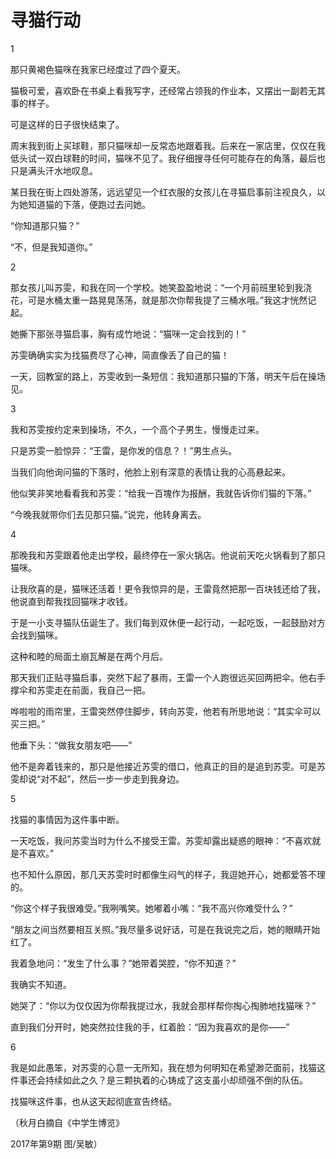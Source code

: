 # 寻猫行动

1 

那只黄褐色猫咪在我家已经度过了四个夏天。 

猫极可爱，喜欢卧在书桌上看我写字，还经常占领我的作业本，又摆出一副若无其事的样子。 

可是这样的日子很快结束了。 

周末我到街上买球鞋，那只猫咪却一反常态地跟着我。后来在一家店里，仅仅在我低头试一双白球鞋的时间，猫咪不见了。我仔细搜寻任何可能存在的角落，最后也只是满头汗水地叹息。 

某日我在街上四处游荡，远远望见一个红衣服的女孩儿在寻猫启事前注视良久，以为她知道猫的下落，便跑过去问她。 

“你知道那只猫？” 

“不，但是我知道你。” 

2 

那女孩儿叫苏雯，和我在同一个学校。她笑盈盈地说：“一个月前班里轮到我浇花，可是水桶太重一路晃晃荡荡，就是那次你帮我提了三桶水哦。”我这才恍然记起。 

她撕下那张寻猫启事，胸有成竹地说：“猫咪一定会找到的！” 

苏雯确确实实为找猫费尽了心神，简直像丢了自己的猫！ 

一天，回教室的路上，苏雯收到一条短信：我知道那只猫的下落，明天午后在操场见。 

3 

我和苏雯按约定来到操场，不久，一个高个子男生，慢慢走过来。 

只是苏雯一脸惊异：“王雷，是你发的信息？！”男生点头。 

当我们向他询问猫的下落时，他脸上别有深意的表情让我的心高悬起来。 

他似笑非笑地看看我和苏雯：“给我一百塊作为报酬，我就告诉你们猫的下落。” 

“今晚我就带你们去见那只猫。”说完，他转身离去。 

4 

那晚我和苏雯跟着他走出学校，最终停在一家火锅店。他说前天吃火锅看到了那只猫咪。 

让我欣喜的是，猫咪还活着！更令我惊异的是，王雷竟然把那一百块钱还给了我，他说直到帮我找回猫咪才收钱。 

于是一小支寻猫队伍诞生了。我们每到双休便一起行动，一起吃饭，一起鼓励对方会找到猫咪。 

这种和睦的局面土崩瓦解是在两个月后。 

那天我们正贴寻猫启事，突然下起了暴雨，王雷一个人跑很远买回两把伞。他右手撑伞和苏雯走在前面，我自己一把。 

哗啦啦的雨帘里，王雷突然停住脚步，转向苏雯，他若有所思地说：“其实伞可以买三把。” 

他垂下头：“做我女朋友吧——” 

他不是奔着钱来的，那只是他接近苏雯的借口，他真正的目的是追到苏雯。可是苏雯却说“对不起”，然后一步一步走到我身边。 

5 

找猫的事情因为这件事中断。 

一天吃饭，我问苏雯当时为什么不接受王雷。苏雯却露出疑惑的眼神：“不喜欢就是不喜欢。” 

也不知什么原因，那几天苏雯时时都像生闷气的样子，我逗她开心，她都爱答不理的。 

“你这个样子我很难受。”我咧嘴笑。她嘟着小嘴：“我不高兴你难受什么？” 

“朋友之间当然要相互关照。”我尽量多说好话，可是在我说完之后，她的眼睛开始红了。 

我着急地问：“发生了什么事？”她带着哭腔，“你不知道？” 

我确实不知道。 

她哭了：“你以为仅仅因为你帮我提过水，我就会那样帮你掏心掏肺地找猫咪？” 

直到我们分开时，她突然拉住我的手，红着脸：“因为我喜欢的是你——” 

6 

我是如此愚笨，对苏雯的心意一无所知，我在想为何明知在希望渺茫面前，找猫这件事还会持续如此之久？是三颗执着的心铸成了这支虽小却顽强不倒的队伍。 

找猫咪这件事，也从这天起彻底宣告终结。 

（秋月白摘自《中学生博览》 

2017年第9期 图/吴敏）